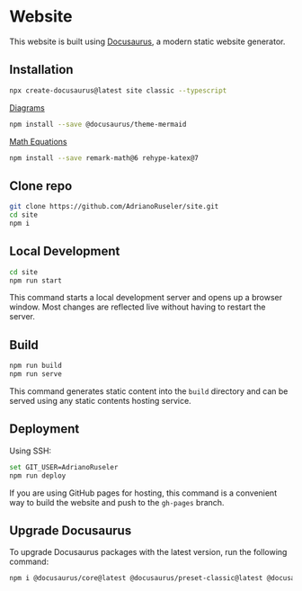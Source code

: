 # Website

This website is built using [Docusaurus](https://docusaurus.io/), a modern static website generator.

## Installation

```bash
npx create-docusaurus@latest site classic --typescript
```

[Diagrams](https://docusaurus.io/docs/markdown-features/diagrams)

```bash
npm install --save @docusaurus/theme-mermaid
```

[Math Equations](https://docusaurus.io/docs/markdown-features/math-equations)

```bash
npm install --save remark-math@6 rehype-katex@7
```

## Clone repo

```bash
git clone https://github.com/AdrianoRuseler/site.git
cd site
npm i
```

## Local Development

```bash
cd site
npm run start
```

This command starts a local development server and opens up a browser window. Most changes are reflected live without having to restart the server.

## Build

```bash
npm run build
npm run serve
```

This command generates static content into the `build` directory and can be served using any static contents hosting service.

## Deployment

Using SSH:

```bash
set GIT_USER=AdrianoRuseler
npm run deploy
```

If you are using GitHub pages for hosting, this command is a convenient way to build the website and push to the `gh-pages` branch.

## Upgrade Docusaurus

To upgrade Docusaurus packages with the latest version, run the following command:

```bash
npm i @docusaurus/core@latest @docusaurus/preset-classic@latest @docusaurus/theme-mermaid@latest @docusaurus/module-type-aliases@latest @docusaurus/tsconfig@latest @docusaurus/types@latest
```
